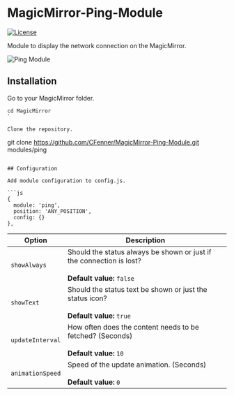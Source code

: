 # MagicMirror-Ping-Module
[![License](https://img.shields.io/badge/license-MIT-blue.svg)](http://choosealicense.com/licenses/mit)

Module to display the network connection on the MagicMirror.

![Ping Module](https://github.com/CFenner/MagicMirror-Ping-Module/blob/master/.github/preview.png)

## Installation

Go to your MagicMirror folder.

```
cd MagicMirror
`

Clone the repository.

```
git clone https://github.com/CFenner/MagicMirror-Ping-Module.git modules/ping
```

## Configuration

Add module configuration to config.js.

```js
{
  module: 'ping',
  position: 'ANY_POSITION',
  config: {}
},
```

|Option|Description|
|---|---|
|`showAlways`|Should the status always be shown or just if the connection is lost?<br><br>**Default value:** `false`|
|`showText`|Should the status text be shown or just the status icon?<br><br>**Default value:** `true`|
|`updateInterval`|How often does the content needs to be fetched? (Seconds)<br><br>**Default value:** `10`|
|`animationSpeed`|Speed of the update animation. (Seconds)<br><br>**Default value:** `0`|
